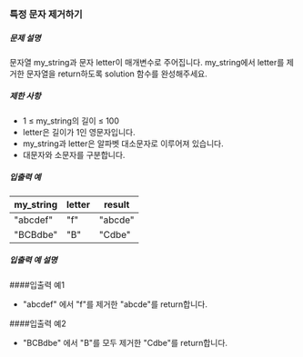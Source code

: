 ### 특정 문자 제거하기

##### 문제 설명

문자열 my_string과 문자 letter이 매개변수로 주어집니다. my_string에서 letter를 제거한 문자열을 return하도록 solution 함수를 완성해주세요.

##### 제한 사항

- 1 ≤ my_string의 길이 ≤ 100
- letter은 길이가 1인 영문자입니다.
- my_string과 letter은 알파벳 대소문자로 이루어져 있습니다.
- 대문자와 소문자를 구분합니다.

##### 입출력 예

| my_string    | letter | result       |
|--------------|--------|---------------|
| "abcdef"      | "f"    |  "abcde"      |
| "BCBdbe"      | "B"    |  "Cdbe"      |


##### 입출력 예 설명
####입출력 예1
- "abcdef" 에서 "f"를 제거한 "abcde"를 return합니다.

####입출력 예2
- "BCBdbe" 에서 "B"를 모두 제거한 "Cdbe"를 return합니다.